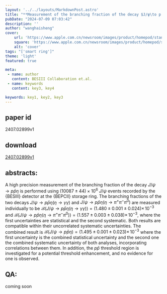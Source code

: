 ```yaml
---
layout: '../../layouts/MarkdownPost.astro'
title: "**Measurement of the branching fraction of the decay $J/ψ\to p \bar{p} η$**"
pubDate: "2024-07-09 07:03:42"
description: ''
author: "wanghaisheng"
cover:
    url: 'https://www.apple.com.cn/newsroom/images/product/homepod/standard/Apple-HomePod-hero-230118_big.jpg.large_2x.jpg'
    square: 'https://www.apple.com.cn/newsroom/images/product/homepod/standard/Apple-HomePod-hero-230118_big.jpg.large_2x.jpg'
    alt: 'cover'
tags: "['smart ring']" 
theme: 'light'
featured: true

meta:
 - name: author
   content: BESIII Collaboration et.al.
 - name: keywords
   content: key3, key4

keywords: key1, key2, key3
---
```


## paper id
2407.02899v1
## download
[2407.02899v1](http://arxiv.org/abs/2407.02899v1)
## abstracts:
A high precision measurement of the branching fraction of the decay $J/\psi \to p \bar{p} \eta$ is performed using $(10 087 \pm 44) \times 10^6$ $J/\psi$ events recorded by the {BESIII} detector at the {BEPCII} storage ring. The branching fractions of the two decays $J/\psi \to p \bar{p} \eta(\eta \to \gamma\gamma)$ and $J/\psi \to p \bar{p} \eta(\eta \to \pi^+ \pi^- \pi^0)$ are measured individually to be $\mathcal{B}(J/\psi \to p \bar{p} \eta(\eta \to \gamma\gamma)) = (1.480 \pm 0.001 \pm 0.024)\times\,10^{-3}$ and $\mathcal{B}(J/\psi \to p \bar{p} \eta(\eta \to \pi^+ \pi^- \pi^0)) = (1.557 \pm 0.003 \pm 0.038)\times\,10^{-3}$, where the first uncertainties are statistical and the second systematic. Both results are compatible within their uncorrelated systematic uncertainties. The combined result is $\mathcal{B}(J/\psi \to p \bar{p} \eta)=(1.495 \pm 0.001 \pm 0.023)\times\,10^{-3}$ where the first uncertainty is the combined statistical uncertainty and the second one the combined systematic uncertainty of both analyses, incorporating correlations between them. In addition, the $p \bar{p}$ threshold region is investigated for a potential threshold enhancement, and no evidence for one is observed.
## QA:
coming soon
